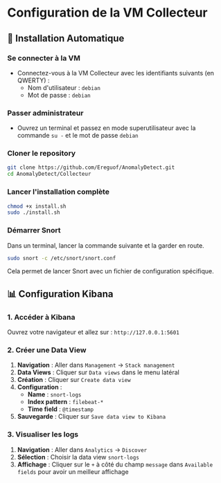 # Configuration de la VM Collecteur

## 🚀 Installation Automatique

### Se connecter à la VM
- Connectez-vous à la VM Collecteur avec les identifiants suivants (en QWERTY) :
  - Nom d'utilisateur : `debian`
  - Mot de passe : `debian`

### Passer administrateur 
- Ouvrez un terminal et passez en mode superutilisateur avec la commande `su -` et le mot de passe `debian`


### Cloner le repository
```bash
git clone https://github.com/Ereguof/AnomalyDetect.git
cd AnomalyDetect/Collecteur
```

### Lancer l'installation complète
```bash
chmod +x install.sh
sudo ./install.sh
```

### Démarrer Snort

Dans un terminal, lancer la commande suivante et la garder en route.
```bash
sudo snort -c /etc/snort/snort.conf
```
Cela permet de lancer Snort avec un fichier de configuration spécifique.

## 📊 Configuration Kibana

### 1. Accéder à Kibana
Ouvrez votre navigateur et allez sur : `http://127.0.0.1:5601`

### 2. Créer une Data View
1. **Navigation** : Aller dans `Management` → `Stack management`
2. **Data Views** : Cliquer sur `Data views` dans le menu latéral
3. **Création** : Cliquer sur `Create data view`
4. **Configuration** :
   - **Name** : `snort-logs`
   - **Index pattern** : `filebeat-*`
   - **Time field** : `@timestamp`
5. **Sauvegarde** : Cliquer sur `Save data view to Kibana`

### 3. Visualiser les logs
1. **Navigation** : Aller dans `Analytics` → `Discover`
2. **Sélection** : Choisir la data view `snort-logs`
3. **Affichage** : Cliquer sur le `+` à côté du champ `message` dans `Available fields` pour avoir un meilleur affichage



